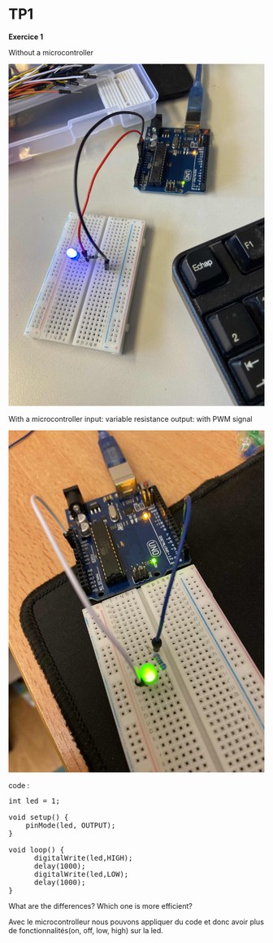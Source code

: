 <h1>TP1</h1>
<strong>Exercice 1</strong>

Without a microcontroller

<img src="without_microcontroller.jpg" alt="without_microcontroller">

With a microcontroller
    input: variable resistance
    output: with PWM signal

<img src="with_microcontroller.jpg" alt="with_microcontroller">

code :
<pre>
int led = 1;

void setup() {
    pinMode(led, OUTPUT);
}

void loop() {
      digitalWrite(led,HIGH);
      delay(1000);
      digitalWrite(led,LOW);
      delay(1000);
}
</pre>
What are the differences? Which one is more efficient?

Avec le microcontrolleur nous pouvons appliquer du code et donc avoir plus de fonctionnalités(on, off, low, high) sur la led.
